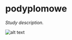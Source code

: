# podyplomowe
*Study description.*

![alt text](https://livinnxpoland.pl/wp-content/uploads/2020/10/4-logo-kwadrat-2-1024x1024.png)
